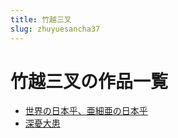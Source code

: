 ```yaml
---
title: 竹越三叉
slug: zhuyuesancha37
---
```


# 竹越三叉の作品一覧

- [世界の日本乎、亜細亜の日本乎](shijienoribenhuyaxiyanoribenhu91)
- [深憂大患](shenyoudahuan27)

